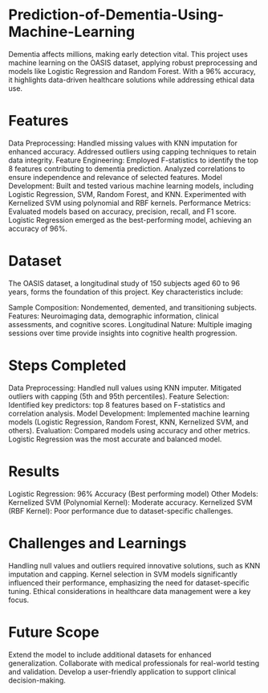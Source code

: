 # Prediction-of-Dementia-Using-Machine-Learning
Dementia affects millions, making early detection vital. This project uses machine learning on the OASIS dataset, applying robust preprocessing and models like Logistic Regression and Random Forest. With a 96% accuracy, it highlights data-driven healthcare solutions while addressing ethical data use.
# Features
Data Preprocessing:
Handled missing values with KNN imputation for enhanced accuracy.
Addressed outliers using capping techniques to retain data integrity.
Feature Engineering:
Employed F-statistics to identify the top 8 features contributing to dementia prediction.
Analyzed correlations to ensure independence and relevance of selected features.
Model Development:
Built and tested various machine learning models, including Logistic Regression, SVM, Random Forest, and KNN.
Experimented with Kernelized SVM using polynomial and RBF kernels.
Performance Metrics:
Evaluated models based on accuracy, precision, recall, and F1 score.
Logistic Regression emerged as the best-performing model, achieving an accuracy of 96%.
# Dataset
The OASIS dataset, a longitudinal study of 150 subjects aged 60 to 96 years, forms the foundation of this project. Key characteristics include:

Sample Composition: Nondemented, demented, and transitioning subjects.
Features: Neuroimaging data, demographic information, clinical assessments, and cognitive scores.
Longitudinal Nature: Multiple imaging sessions over time provide insights into cognitive health progression.
# Steps Completed
Data Preprocessing:
Handled null values using KNN imputer.
Mitigated outliers with capping (5th and 95th percentiles).
Feature Selection:
Identified key predictors: top 8 features based on F-statistics and correlation analysis.
Model Development:
Implemented machine learning models (Logistic Regression, Random Forest, KNN, Kernelized SVM, and others).
Evaluation:
Compared models using accuracy and other metrics.
Logistic Regression was the most accurate and balanced model.
# Results
Logistic Regression: 96% Accuracy (Best performing model)
Other Models:
Kernelized SVM (Polynomial Kernel): Moderate accuracy.
Kernelized SVM (RBF Kernel): Poor performance due to dataset-specific challenges.
# Challenges and Learnings
Handling null values and outliers required innovative solutions, such as KNN imputation and capping.
Kernel selection in SVM models significantly influenced their performance, emphasizing the need for dataset-specific tuning.
Ethical considerations in healthcare data management were a key focus.
# Future Scope
Extend the model to include additional datasets for enhanced generalization.
Collaborate with medical professionals for real-world testing and validation.
Develop a user-friendly application to support clinical decision-making.
